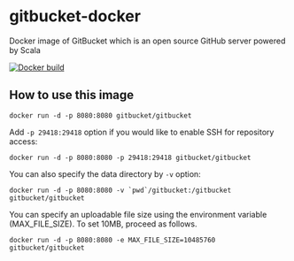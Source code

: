 gitbucket-docker
========
Docker image of GitBucket which is an open source GitHub server powered by Scala

[![Docker build](http://dockeri.co/image/gitbucket/gitbucket)](https://registry.hub.docker.com/u/gitbucket/gitbucket/)

How to use this image
--------

```
docker run -d -p 8080:8080 gitbucket/gitbucket
```

Add `-p 29418:29418` option if you would like to enable SSH for repository access:

```
docker run -d -p 8080:8080 -p 29418:29418 gitbucket/gitbucket
```

You can also specify the data directory by `-v` option:

```
docker run -d -p 8080:8080 -v `pwd`/gitbucket:/gitbucket gitbucket/gitbucket
```

You can specify an uploadable file size using the environment variable (MAX_FILE_SIZE).
To set 10MB, proceed as follows.

```
docker run -d -p 8080:8080 -e MAX_FILE_SIZE=10485760 gitbucket/gitbucket
```
